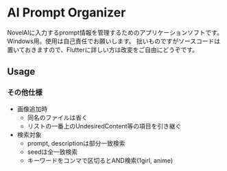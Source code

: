 # AI Prompt Organizer

NovelAIに入力するprompt情報を管理するためのアプリケーションソフトです。Windows用。使用は自己責任でお願いします。
拙いものですがソースコードは置いておきますので、Flutterに詳しい方は改変をご自由にどうぞです。

## Usage


### その他仕様
* 画像追加時
  * 同名のファイルは省く
  * リストの一番上のUndesiredContent等の項目を引き継ぐ
* 検索対象
  * prompt, descriptionは部分一致検索
  * seedは全一致検索
  * キーワードをコンマで区切るとAND検索(1girl, anime)